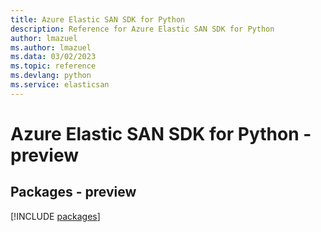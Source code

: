 ```yaml
---
title: Azure Elastic SAN SDK for Python
description: Reference for Azure Elastic SAN SDK for Python
author: lmazuel
ms.author: lmazuel
ms.data: 03/02/2023
ms.topic: reference
ms.devlang: python
ms.service: elasticsan
---
```

# Azure Elastic SAN SDK for Python - preview
## Packages - preview
[!INCLUDE [packages](elastic-san-index.md)]